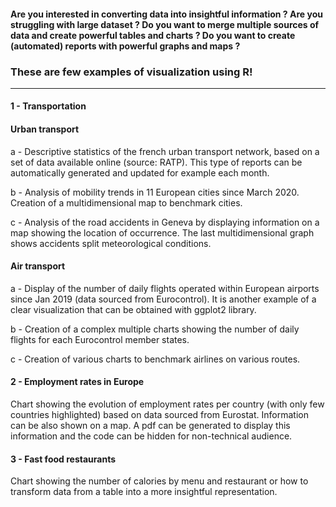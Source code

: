 #### Are you interested in converting data into insightful information ? Are you struggling with large dataset ? Do you want to merge multiple sources of data and create powerful tables and charts ? Do you want to create (automated) reports with powerful graphs and maps ? 

### These are few examples of visualization using R! 

--------------------------------------------------

#### 1 - Transportation 
#### Urban transport
a - Descriptive statistics of the french urban transport network, based on a set of data available online (source: RATP).  This type of reports can be automatically generated and updated for example each month.

b - Analysis of mobility trends in 11 European cities since March 2020. Creation of a multidimensional map to benchmark cities.

c - Analysis of the road accidents in Geneva by displaying information on a map showing the location of occurrence. The last multidimensional graph shows accidents split meteorological conditions. 

#### Air transport 
a - Display of the number of daily flights operated within European airports since Jan 2019 (data sourced from Eurocontrol). It is another example of a clear visualization that can be obtained with ggplot2 library.

b - Creation of a complex multiple charts showing the number of daily flights for each Eurocontrol member states.

c - Creation of various charts to benchmark airlines on various routes.

#### 2 - Employment rates in Europe
Chart showing the evolution of employment rates per country (with only few countries highlighted) based on data sourced from Eurostat. Information can be also shown on a map. A pdf can be generated to display this information and the code can be hidden for non-technical audience. 

#### 3 - Fast food restaurants
Chart showing the number of calories by menu and restaurant or how to transform data from a table into a more insightful representation. 
